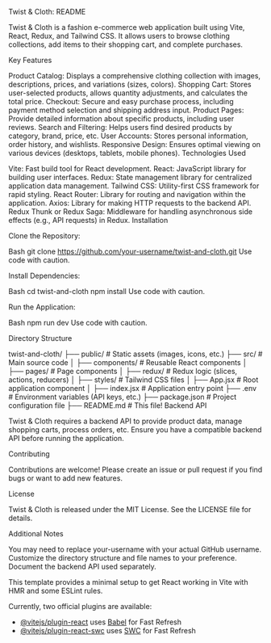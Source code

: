 Twist & Cloth: README

Twist & Cloth is a fashion e-commerce web application built using Vite, React, Redux, and Tailwind CSS. It allows users to browse clothing collections, add items to their shopping cart, and complete purchases.

Key Features

Product Catalog: Displays a comprehensive clothing collection with images, descriptions, prices, and variations (sizes, colors).
Shopping Cart: Stores user-selected products, allows quantity adjustments, and calculates the total price.
Checkout: Secure and easy purchase process, including payment method selection and shipping address input.
Product Pages: Provide detailed information about specific products, including user reviews.
Search and Filtering: Helps users find desired products by category, brand, price, etc.
User Accounts: Stores personal information, order history, and wishlists.
Responsive Design: Ensures optimal viewing on various devices (desktops, tablets, mobile phones).
Technologies Used

Vite: Fast build tool for React development.
React: JavaScript library for building user interfaces.
Redux: State management library for centralized application data management.
Tailwind CSS: Utility-first CSS framework for rapid styling.
React Router: Library for routing and navigation within the application.
Axios: Library for making HTTP requests to the backend API.
Redux Thunk or Redux Saga: Middleware for handling asynchronous side effects (e.g., API requests) in Redux.
Installation

Clone the Repository:

Bash
git clone https://github.com/your-username/twist-and-cloth.git
Use code with caution.

Install Dependencies:

Bash
cd twist-and-cloth
npm install
Use code with caution.

Run the Application:

Bash
npm run dev
Use code with caution.

Directory Structure

twist-and-cloth/
├── public/             # Static assets (images, icons, etc.)
├── src/                # Main source code
│   ├── components/     # Reusable React components
│   ├── pages/          # Page components
│   ├── redux/          # Redux logic (slices, actions, reducers)
│   ├── styles/         # Tailwind CSS files
│   ├── App.jsx         # Root application component
│   ├── index.jsx       # Application entry point
├── .env                # Environment variables (API keys, etc.)
├── package.json        # Project configuration file
├── README.md           # This file!
Backend API

Twist & Cloth requires a backend API to provide product data, manage shopping carts, process orders, etc. Ensure you have a compatible backend API before running the application.

Contributing

Contributions are welcome! Please create an issue or pull request if you find bugs or want to add new features.

License

Twist & Cloth is released under the MIT License. See the LICENSE file for details.

Additional Notes

You may need to replace your-username with your actual GitHub username.
Customize the directory structure and file names to your preference.
Document the backend API used separately.

This template provides a minimal setup to get React working in Vite with HMR and some ESLint rules.

Currently, two official plugins are available:

- [@vitejs/plugin-react](https://github.com/vitejs/vite-plugin-react/blob/main/packages/plugin-react/README.md) uses [Babel](https://babeljs.io/) for Fast Refresh
- [@vitejs/plugin-react-swc](https://github.com/vitejs/vite-plugin-react-swc) uses [SWC](https://swc.rs/) for Fast Refresh
